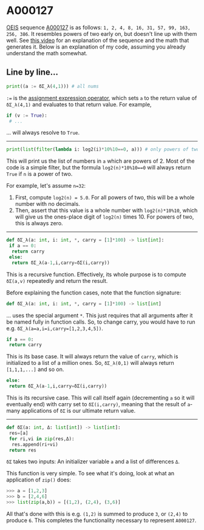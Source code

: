 # A000127
[OEIS](https://oeis.org/) sequence [A000127](https://oeis.org/A000127) is as follows: `1, 2, 4, 8, 16, 31, 57, 99, 163, 256, 386`. It resembles powers of two early on, but doesn't line up with them well. See [this video](https://www.youtube.com/watch?v=4AuV93LOPcE) for an explanation of the sequence and the math that generates it. Below is an explanation of my code, assuming you already understand the math somewhat.

## Line by line...
```python
print((a := δΣ_λ(4,1))) # all nums
```
`:=` is the [assignment expression operator](https://www.python.org/dev/peps/pep-0572/), which sets `a` to the return value of `δΣ_λ(4,1)` and evaluates to that return value. For example, 
```python
if (v := True):
 # ...
```
... will always resolve to `True`.

---

```python
print(list(filter(lambda i: log2(i)*10%10==0, a))) # only powers of two
```

This will print us the list of numbers in `a` which are powers of 2. Most of the code is a simple filter, but the formula `log2(n)*10%10==0` will always return `True` if `n` is a power of two. 

For example, let's assume `n=32`:
1. First, compute `log2(n) = 5.0`. For all powers of two, this will be a whole number with no decimals.
2. Then, assert that this value is a whole number with `log2(n)*10%10`, which will give us the ones-place digit of `log2(n)` times 10. For powers of two, this is always zero.

---

```python
def δΣ_λ(a: int, i: int, *, carry = [1]*100) -> list[int]:
 if a == 0:
  return carry
 else:
  return δΣ_λ(a-1,i,carry=δΣ(i,carry))
```
This is a recursive function. Effectively, its whole purpose is to compute `δΣ(a,v)` repeatedly and return the result. 

Before explaining the function cases, note that the function signature:

```python
def δΣ_λ(a: int, i: int, *, carry = [1]*100) -> list[int]
```

... uses the special argument `*`. This just requires that all arguments after it be named fully in function calls. So, to change carry, you would have to run e.g. `δΣ_λ(a=a,i=i,carry=[1,2,3,4,5])`.

```python
if a == 0:
 return carry
```

This is its base case. It will always return the value of `carry`, which is initialized to a list of a million ones. So, `δΣ_λ(0,1)` will always return `[1,1,1,...]` and so on.

```python
else:
 return δΣ_λ(a-1,i,carry=δΣ(i,carry))
```

This is its recursive case. This will call itself again (decrementing `a` so it will eventually end) with carry set to `δΣ(i,carry)`, meaning that the result of `a`-many applications of `δΣ` is our ultimate return value.

---

```python
def δΣ(a: int, Δ: list[int]) -> list[int]:
 res=[a]
 for ri,vi in zip(res,Δ):
  res.append(ri+vi)
 return res
```

`δΣ` takes two inputs: An initializer variable `a` and a list of differences `Δ`. 

This function is very simple. To see what it's doing, look at what an application of `zip()` does:
```python
>>> a = [1,2,3]
>>> b = [2,4,6]
>>> list(zip(a,b)) = [(1,2), (2,4), (3,6)]
```

All that's done with this is e.g. `(1,2)` is summed to produce `3`, or `(2,4)` to produce `6`. This completes the functionality necessary to represent `A000127`.